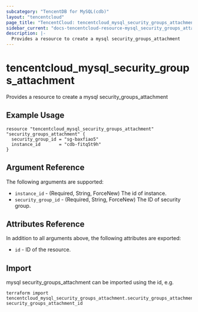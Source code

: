 ```yaml
---
subcategory: "TencentDB for MySQL(cdb)"
layout: "tencentcloud"
page_title: "TencentCloud: tencentcloud_mysql_security_groups_attachment"
sidebar_current: "docs-tencentcloud-resource-mysql_security_groups_attachment"
description: |-
  Provides a resource to create a mysql security_groups_attachment
---
```


# tencentcloud_mysql_security_groups_attachment

Provides a resource to create a mysql security_groups_attachment

## Example Usage

```hcl
resource "tencentcloud_mysql_security_groups_attachment" "security_groups_attachment" {
  security_group_id = "sg-baxfiao5"
  instance_id       = "cdb-fitq5t9h"
}
```

## Argument Reference

The following arguments are supported:

* `instance_id` - (Required, String, ForceNew) The id of instance.
* `security_group_id` - (Required, String, ForceNew) The ID of security group.

## Attributes Reference

In addition to all arguments above, the following attributes are exported:

* `id` - ID of the resource.



## Import

mysql security_groups_attachment can be imported using the id, e.g.

```
terraform import tencentcloud_mysql_security_groups_attachment.security_groups_attachment security_groups_attachment_id
```

